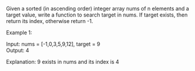Given a sorted (in ascending order) integer array nums of n elements and a target value, write a function to search target in nums. If target exists, then return its index, otherwise return -1.  


Example 1:  

Input: nums = [-1,0,3,5,9,12], target = 9  
Output: 4  

Explanation: 9 exists in nums and its index is 4  
